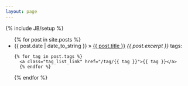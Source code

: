 ```yaml
---
layout: page
---
```

{% include JB/setup %}

<ul class="posts">
  {% for post in site.posts %}
<li><span>{{ post.date | date_to_string }}</span> &raquo; <a href="{{ BASE_PATH }}{{ post.url }}">{{ post.title }}</a> <em>{{ post.excerpt }}</em> tags: 

    {% for tag in post.tags %}
      <a class="tag_list_link" href="/tag/{{ tag }}">{{ tag }}</a>
      {% endfor %}

</li>
  {% endfor %}
</ul>


